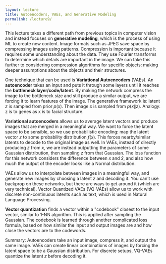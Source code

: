```yaml
---
layout: lecture
title: Autoencoders, VAEs, and Generative Modeling
permalink: /lecture9/
---
```

This lecture takes a different path from previous topics in computer vision and instead focuses on **generative modeling**, which is the process of using ML to create new content. Image formats such as JPEG save space by compressing images using patterns. Compression is important because it requires some understanding about the data. They use Fourier transforms to determine which details are important in the image. We can take this further to considering compression algorithms for specific objects: making deeper assumptions about the objects and their structures.  

One technique that can be used is **Variational Autoencoders** (VAEs). An **autoencoder** takes an input and puts it through some layers until it reaches the **bottleneck layer/code/latent**. By making the network compress the image to the bottleneck size and still produce a similar output, we are forcing it to learn features of the image. The generative framework is: latent $z$ is sampled from prior $p(x)$. Then image $x$ is sampled from $p(x\|z)$. Analogy: z is to genes as x is to facial structure.  

**Variational autoencoders** allows us to average latent vectors and produce images that are merged in a meaningful way.  We want to force the latent space to be sensible, so we use probabilistic encoding: map the latent vector $z$ to some probability distribution $f(x)$. This forces nearby/similar latents to decode to the original image as well. In VAEs, instead of directly producing $z$ from $x$, we are instead outputting the parameters of some Gaussian distribution, then sampling $z$ from that Gaussian. The loss function for this network considers the difference between $x$ and $\hat{x}$, and also how much the output of the encoder looks like a Normal distribution.  

VAEs allow us to interpolate between images in a meaningful way, and generate new images by choosing a latent $z$ and decoding it.  You can't use backprop on these networks, but there are ways to get around it (which are very technical). Vector Quantized VAEs (VQ-VAEs) allow us to work with discrete non-continuous latents such as text, which is used in Natural Language Processing.  

**Vector quantization** finds a vector within a "codebook" closest to the input vector, similar to 1-NN algorithm. This is applied after sampling the Gaussian. The codebook is learned through another complicated loss formula, based on how similar the input and output images are and how close the vectors are to the codewords.  

Summary: Autoencoders take an input image, compress it, and output the same image. VAEs can create linear combinations of images by forcing the latent space to be a Gaussian distribution. For discrete setups, VQ-VAEs quantize the latent $z$ before decoding it.